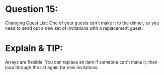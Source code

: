 # Question 15: 
Changing Guest List: One of your guests can't make it to the dinner, so you need to send out a new set of invitations with a replacement guest.

# Explain & TIP: 
Arrays are flexible. You can replace an item if someone can't make it, then loop through the list again for new invitations.
